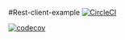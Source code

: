 #Rest-client-example
[![CircleCI](https://circleci.com/gh/KostNik/rest-client-example.svg?style=svg)](https://circleci.com/gh/KostNik/rest-client-example)

[![codecov](https://codecov.io/gh/KostNik/rest-client-example/badge.svg)](https://codecov.io/gh/KostNik/rest-client-example)

